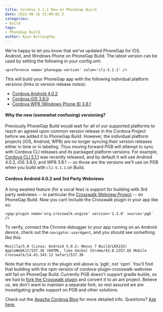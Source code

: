 ```yaml
---
title: Cordova 5.1.1 Now on PhoneGap Build
date: 2015-06-16 15:00:02 Z
categories:
- build
tags:
- PhoneGap Build
author: Ryan Willoughby
---
```


We're happy to let you know that we've updated PhoneGap for iOS, Android, and Windows Phone on PhoneGap Build. The latest version can be used by setting the following in your config.xml:

    <preference name='phonegap-version' value='cli-5.1.1' />

This will build your PhoneGap app with the following individual platform versions (links to version release notes):

 * [Cordova Android 4.0.2](https://github.com/apache/cordova-android/blob/4.0.2/RELEASENOTES.md)
 * [Cordova iOS 3.8.0](https://github.com/apache/cordova-ios/blob/3.8.0/RELEASENOTES.md)
 * [Cordova WP8 (Windows Phone 8) 3.8.1](https://github.com/apache/cordova-wp8/blob/3.8.1/RELEASENOTES.md)

#### Why the new (somewhat confusing) versioning?

 Previously PhoneGap Build would wait for all of our supported platforms to reach an agreed upon common version release in the Cordova Project before we added it to PhoneGap Build. However, the individual platform projects (iOS, Android, WP8) are no longer syncing their version releases either in time or in labeling. Thus moving forward PGB will attempt to sync with Cordova CLI releases and its packaged platform versions. For example, [Cordova CLI 5.1.1](https://github.com/apache/cordova-cli/releases/tag/5.1.1) was recently released, and by default it will use Android 4.0.2, iOS 3.8.0, and WP8 3.8.1 -- so those are the versions we'll use on PGB when you build with `cli-5.1.1` on Build.

#### Cordova Android 4.0.2 and 3rd Party Webviews

A long awaited feature (for a vocal few) is support for building with 3rd party webviews -- in particular the [Crosswalk Webview Project](https://crosswalk-project.org/) -- on PhoneGap Build. Now you can! Include the Crosswalk plugin in your app like so:

    <gap:plugin name='org.crosswalk.engine' version='1.3.0' source='pgb' />

To verify, connect the Chrome debugger to your app running on an Android device, check out the `navigator.userAgent`, and you should see something like this:

    Mozilla/5.0 (Linux; Android 5.0.2; Nexus 7 Build/LRX22G) AppleWebKit/537.36 (KHTML, like Gecko) Chrome/43.0.2357.65 Mobile Crosswalk/14.43.343.13 Safari/537.36

Note that the source in the plugin xml above is 'pgb', not 'npm'. You'll find that building with the npm version of cordova-plugin-crosswalk-webview will fail on PhoneGap Build. Currently PGB doesn't support gradle builds, so we had to [fork the Crosswalk plugin](https://github.com/phonegap-build/cordova-plugin-crosswalk-webview/tree/plugin_with_arm_binary) and convert it to an ant project. Believe us, we don't want to maintain a separate fork, so rest assured we are investigating gradle support on PGB and other solutions.

Check out the [Apache Cordova Blog](https://cordova.apache.org/blog/) for more detailed info. Questions? [Ask here.](http://community.phonegap.com)
